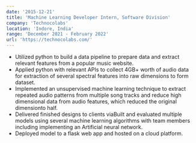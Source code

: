 ```yaml
---
date: '2015-12-21'
title: 'Machine Learning Developer Intern, Software Division'
company: 'Technocolabs'
location: 'Indore, India'
range: 'December 2021 - February 2022'
url: 'https://technocolabs.com/'
---
```


- Utilized python to build a data pipeline to prepare data and extract relevant features from a popular music website.
- Applied python with relevant APIs to collect 4GB+ worth of audio data for extraction of several spectral features into raw dimensions to form dataset.
- Implemented an unsupervised machine learning technique to extract repeated audio patterns from multiple song tracks and reduce high dimensional data from audio features, which reduced the original dimensionto half.
- Delivered finished designs to clients viaBuilt and evaluated multiple models using several machine learning algorithms with team members including implementing an Artificial neural network.
- Deployed model to a flask web app and hosted on a cloud platform.

